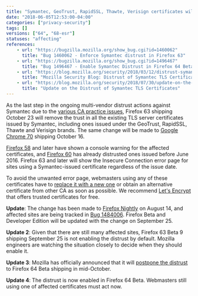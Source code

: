 ```yaml
---
title: "Symantec, GeoTrust, RapidSSL, Thawte, Verisign certificates will all be distrusted in October 2018"
date: "2018-06-05T12:53:00-04:00"
categories: ["privacy-security"]
tags: []
versions: ["64", "68-esr"]
statuses: "affecting"
references:
    - url: "https://bugzilla.mozilla.org/show_bug.cgi?id=1460062"
      title: "Bug 1460062 - Enforce Symantec distrust in Firefox 63"
    - url: "https://bugzilla.mozilla.org/show_bug.cgi?id=1496467"
      title: "Bug 1496467 - Enable Symantec Distrust in Firefox 64 Beta"
    - url: "https://blog.mozilla.org/security/2018/03/12/distrust-symantec-tls-certificates/"
      title: "Mozilla Security Blog: Distrust of Symantec TLS Certificates"
    - url: "https://blog.mozilla.org/security/2018/07/30/update-on-the-distrust-of-symantec-tls-certificates/"
      title: "Update on the Distrust of Symantec TLS Certificates"
---
```

As the last step in the ongoing multi-vendor distrust actions against Symantec due to the [various CA practice issues](https://wiki.mozilla.org/CA:Symantec_Issues), Firefox 63 shipping October 23 will remove the trust in all the existing TLS server certificates issued by Symantec, including ones issued under the GeoTrust, RapidSSL, Thawte and Verisign brands. The same change will be made to [Google Chrome 70](https://security.googleblog.com/2018/03/distrust-of-symantec-pki-immediate.html) shipping October 16.

[Firefox 58](https://www.fxsitecompat.dev/en-CA/docs/2018/symantec-issued-certificates-will-soon-be-distrusted/) and later have shown a console warning for the affected certificates, and [Firefox 60](https://www.fxsitecompat.dev/en-CA/docs/2018/symantec-certificates-issued-before-june-2016-are-now-distrusted/) has already distrusted ones issued before June 2016. Firefox 63 and later will show the Insecure Connection error page for sites using a Symantec-issued certificate regardless of the issue date.

To avoid the unwanted error page, webmasters using any of these certificates have to [replace it with a new one](https://www.symantec.com/connect/blogs/information-replacement-symantec-ssltls-certificates) or obtain an alternative certificate from other CA as soon as possible. We recommend [Let's Encrypt](https://letsencrypt.org/) that offers trusted certificates for free.

**Update**: The change has been made to [Firefox Nightly](https://blog.nightly.mozilla.org/2018/08/14/symantec-distrust-in-firefox-nightly-63/) on August 14, and affected sites are being tracked in [Bug 1484006](https://bugzilla.mozilla.org/show_bug.cgi?id=1484006). Firefox Beta and Developer Edition will be updated with the change on September 25.

**Update 2**: Given that there are still many affected sites, Firefox 63 Beta 9 shipping September 25 is not enabling the distrust by default. Mozilla engineers are watching the situation closely to decide when they should enable it.

**Update 3**: Mozilla has officially announced that it will [postpone the distrust](https://blog.mozilla.org/security/2018/10/10/delaying-further-symantec-tls-certificate-distrust/) to Firefox 64 Beta shipping in mid-October.

**Update 4**: The distrust is now enabled in Firefox 64 Beta. Webmasters still using one of affected certificates must act now.
